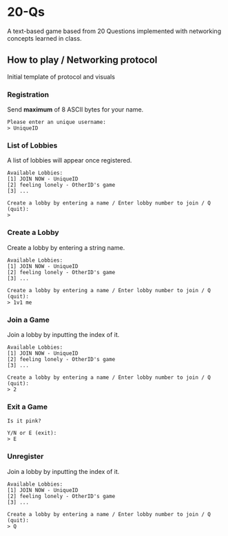 # 20-Qs
A text-based game based from 20 Questions implemented with networking concepts learned in class.

## How to play / Networking protocol ##
Initial template of protocol and visuals

### Registration ###
Send __maximum__ of 8 ASCII bytes for your name.
```
Please enter an unique username:
> UniqueID
```
### List of Lobbies ###
A list of lobbies will appear once registered.
```
Available Lobbies:
[1] JOIN NOW - UniqueID
[2] feeling lonely - OtherID's game
[3] ...

Create a lobby by entering a name / Enter lobby number to join / Q (quit):
> 
```
### Create a Lobby ###
Create a lobby by entering a string name.
```
Available Lobbies:
[1] JOIN NOW - UniqueID
[2] feeling lonely - OtherID's game
[3] ...

Create a lobby by entering a name / Enter lobby number to join / Q (quit):
> 1v1 me
```
### Join a Game ###
Join a lobby by inputting the index of it.
```
Available Lobbies:
[1] JOIN NOW - UniqueID
[2] feeling lonely - OtherID's game
[3] ...

Create a lobby by entering a name / Enter lobby number to join / Q (quit):
> 2
```
### Exit a Game ###
```
Is it pink?

Y/N or E (exit):
> E
```
### Unregister ###
Join a lobby by inputting the index of it.
```
Available Lobbies:
[1] JOIN NOW - UniqueID
[2] feeling lonely - OtherID's game
[3] ...

Create a lobby by entering a name / Enter lobby number to join / Q (quit):
> Q
```
